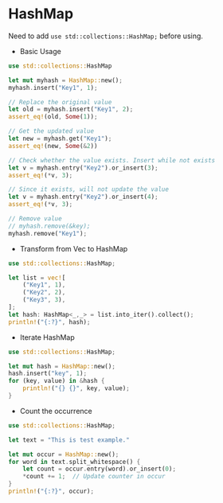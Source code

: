 # HashMap

Need to add `use std::collections::HashMap;` before using.

* Basic Usage

```rust
use std::collections::HashMap

let mut myhash = HashMap::new();
myhash.insert("Key1", 1);

// Replace the original value
let old = myhash.insert("Key1", 2);
assert_eq!(old, Some(1));

// Get the updated value
let new = myhash.get("Key1");
assert_eq!(new, Some(&2))

// Check whether the value exists. Insert while not exists
let v = myhash.entry("Key2").or_insert(3);
assert_eq!(*v, 3);

// Since it exists, will not update the value
let v = myhash.entry("Key2").or_insert(4);
assert_eq!(*v, 3);

// Remove value
// myhash.remove(&key);
myhash.remove("Key1");
```

* Transform from Vec to HashMap

```rust
use std::collections::HashMap;

let list = vec![
    ("Key1", 1),
    ("Key2", 2),
    ("Key3", 3),
];
let hash: HashMap<_,_> = list.into_iter().collect();
println!("{:?}", hash);
```

* Iterate HashMap

```rust
use std::collections::HashMap;

let mut hash = HashMap::new();
hash.insert("key", 1);
for (key, value) in &hash {
    println!("{} {}", key, value);
}
```

* Count the occurrence

```rust
use std::collections::HashMap;

let text = "This is test example."

let mut occur = HashMap::new();
for word in text.split_whitespace() {
    let count = occur.entry(word).or_insert(0);
    *count += 1;  // Update counter in occur
}
println!("{:?}", occur);
```
